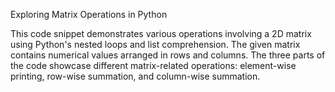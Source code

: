 Exploring Matrix Operations in Python

This code snippet demonstrates various operations involving a 2D matrix using Python's nested loops and list comprehension. The given matrix contains numerical values arranged in rows and columns. The three parts of the code showcase different matrix-related operations: element-wise printing, row-wise summation, and column-wise summation.